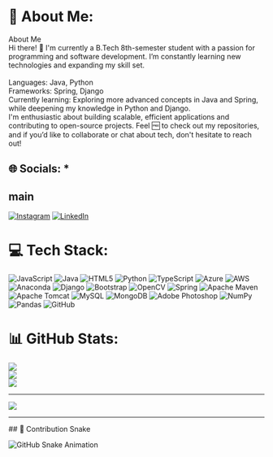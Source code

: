 # 💫 About Me:
About Me<br>Hi there! 👋 I'm currently a B.Tech 8th-semester student with a passion for programming and software development. I’m constantly learning new technologies and expanding my skill set.<br><br>Languages: Java, Python<br>Frameworks: Spring, Django<br>Currently learning: Exploring more advanced concepts in Java and Spring, while deepening my knowledge in Python and Django.<br>I'm enthusiastic about building scalable, efficient applications and contributing to open-source projects. Feel 🆓 to check out my repositories, and if you’d like to collaborate or chat about tech, don't hesitate to reach out!

##
## 🌐 Socials: *
## main
[![Instagram](https://img.shields.io/badge/Instagram-%23E4405F.svg?logo=Instagram&logoColor=white)](https://instagram.com/hasnain__71) [![LinkedIn](https://img.shields.io/badge/LinkedIn-%230077B5.svg?logo=linkedin&logoColor=white)](https://linkedin.com/in/https://www.linkedin.com/in/hasnain-haidar-a6311b22a/) 

# 💻 Tech Stack:
![JavaScript](https://img.shields.io/badge/javascript-%23323330.svg?style=for-the-badge&logo=javascript&logoColor=%23F7DF1E) ![Java](https://img.shields.io/badge/java-%23ED8B00.svg?style=for-the-badge&logo=openjdk&logoColor=white) ![HTML5](https://img.shields.io/badge/html5-%23E34F26.svg?style=for-the-badge&logo=html5&logoColor=white) ![Python](https://img.shields.io/badge/python-3670A0?style=for-the-badge&logo=python&logoColor=ffdd54) ![TypeScript](https://img.shields.io/badge/typescript-%23007ACC.svg?style=for-the-badge&logo=typescript&logoColor=white) ![Azure](https://img.shields.io/badge/azure-%230072C6.svg?style=for-the-badge&logo=microsoftazure&logoColor=white) ![AWS](https://img.shields.io/badge/AWS-%23FF9900.svg?style=for-the-badge&logo=amazon-aws&logoColor=white) ![Anaconda](https://img.shields.io/badge/Anaconda-%2344A833.svg?style=for-the-badge&logo=anaconda&logoColor=white) ![Django](https://img.shields.io/badge/django-%23092E20.svg?style=for-the-badge&logo=django&logoColor=white) ![Bootstrap](https://img.shields.io/badge/bootstrap-%238511FA.svg?style=for-the-badge&logo=bootstrap&logoColor=white) ![OpenCV](https://img.shields.io/badge/opencv-%23white.svg?style=for-the-badge&logo=opencv&logoColor=white) ![Spring](https://img.shields.io/badge/spring-%236DB33F.svg?style=for-the-badge&logo=spring&logoColor=white) ![Apache Maven](https://img.shields.io/badge/Apache%20Maven-C71A36?style=for-the-badge&logo=Apache%20Maven&logoColor=white) ![Apache Tomcat](https://img.shields.io/badge/apache%20tomcat-%23F8DC75.svg?style=for-the-badge&logo=apache-tomcat&logoColor=black) ![MySQL](https://img.shields.io/badge/mysql-4479A1.svg?style=for-the-badge&logo=mysql&logoColor=white) ![MongoDB](https://img.shields.io/badge/MongoDB-%234ea94b.svg?style=for-the-badge&logo=mongodb&logoColor=white) ![Adobe Photoshop](https://img.shields.io/badge/adobe%20photoshop-%2331A8FF.svg?style=for-the-badge&logo=adobe%20photoshop&logoColor=white) ![NumPy](https://img.shields.io/badge/numpy-%23013243.svg?style=for-the-badge&logo=numpy&logoColor=white) ![Pandas](https://img.shields.io/badge/pandas-%23150458.svg?style=for-the-badge&logo=pandas&logoColor=white) ![GitHub](https://img.shields.io/badge/github-%23121011.svg?style=for-the-badge&logo=github&logoColor=white)
# 📊 GitHub Stats:
![](https://github-readme-stats.vercel.app/api?username=hasnainhkhan&theme=dark&hide_border=false&include_all_commits=false&count_private=false)<br/>
![](https://github-readme-streak-stats.herokuapp.com/?user=hasnainhkhan&theme=dark&hide_border=false)<br/>
![](https://github-readme-stats.vercel.app/api/top-langs/?username=hasnainhkhan&theme=dark&hide_border=false&include_all_commits=false&count_private=false&layout=compact)

---
[![](https://visitcount.itsvg.in/api?id=hasnainhkhan&icon=2&color=3)](https://visitcount.itsvg.in)

<!-- Proudly created with GPRM ( https://gprm.itsvg.in ) -->
<hr>
## 🐍 Contribution Snake

![GitHub Snake Animation](https://raw.githubusercontent.com/hasnainhkhan/hasnainhkhan1/main/dist/snake.svg)
